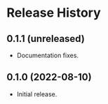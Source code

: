 Release History
===============

0.1.1 (unreleased)
------------------

- Documentation fixes.


0.1.0 (2022-08-10)
------------------

-   Initial release.
